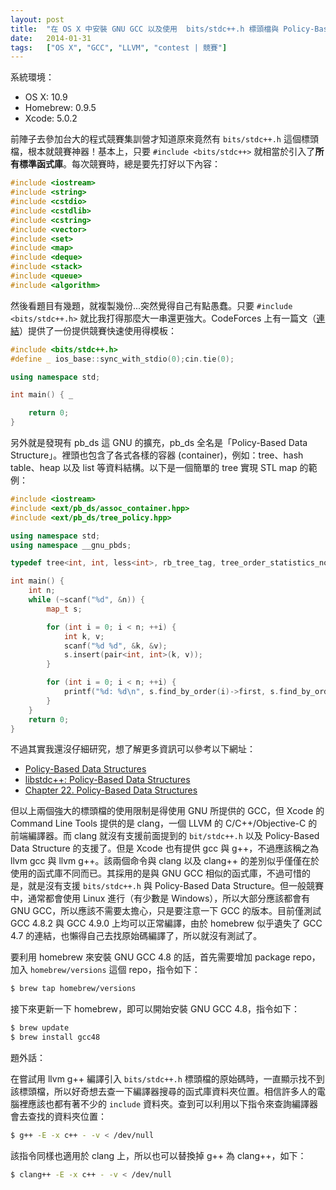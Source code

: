 ```yaml
---
layout: post
title:  "在 OS X 中安裝 GNU GCC 以及使用  bits/stdc++.h 標頭檔與 Policy-Based Data Structure"
date:   2014-01-31
tags:   ["OS X", "GCC", "LLVM", "contest | 競賽"]
---
```


系統環境：

- OS X: 10.9
- Homebrew: 0.9.5
- Xcode: 5.0.2

前陣子去參加台大的程式競賽集訓營才知道原來竟然有 `bits/stdc++.h` 這個標頭檔，根本就競賽神器！基本上，只要 `#include <bits/stdc++>` 就相當於引入了**所有標準函式庫**。每次競賽時，總是要先打好以下內容：

```c++
#include <iostream>
#include <string>
#include <cstdio>
#include <cstdlib>
#include <cstring>
#include <vector>
#include <set>
#include <map>
#include <deque>
#include <stack>
#include <queue>
#include <algorithm>
```

然後看題目有幾題，就複製幾份...突然覺得自己有點愚蠢。只要 `#include <bits/stdc++.h>` 就比我打得那麼大一串還更強大。CodeForces 上有一篇文（[連結](http://codeforces.com/blog/entry/8387)）提供了一份提供競賽快速使用得模板：

```c++
#include <bits/stdc++.h>
#define _ ios_base::sync_with_stdio(0);cin.tie(0);

using namespace std;

int main() { _

	return 0;
}
```

另外就是發現有 pb_ds 這 GNU 的擴充，pb_ds 全名是「Policy-Based Data Structure」。裡頭也包含了各式各樣的容器 (container)，例如：tree、hash table、heap 以及 list 等資料結構。以下是一個簡單的 tree 實現 STL map 的範例：

```c++
#include <iostream>
#include <ext/pb_ds/assoc_container.hpp>
#include <ext/pb_ds/tree_policy.hpp>

using namespace std;
using namespace __gnu_pbds;

typedef tree<int, int, less<int>, rb_tree_tag, tree_order_statistics_node_update> map_t;

int main() {
	int n;
	while (~scanf("%d", &n)) {
		map_t s;

		for (int i = 0; i < n; ++i) {
			int k, v;
			scanf("%d %d", &k, &v);
			s.insert(pair<int, int>(k, v));
		}

		for (int i = 0; i < n; ++i) {
			printf("%d: %d\n", s.find_by_order(i)->first, s.find_by_order(i)->second);
		}
	}
	return 0;
}

```

不過其實我還沒仔細研究，想了解更多資訊可以參考以下網址：

- [Policy-Based Data Structures](http://gcc.gnu.org/onlinedocs/libstdc++/ext/pb_ds/)
- [libstdc++: Policy-Based Data Structures](http://gcc.gnu.org/onlinedocs/gcc-4.8.2/libstdc++/api/a01740.html)
- [Chapter 22. Policy-Based Data Structures](http://gcc.gnu.org/onlinedocs/libstdc++/manual/policy_data_structures.html)

但以上兩個強大的標頭檔的使用限制是得使用 GNU 所提供的 GCC，但 Xcode 的 Command Line Tools 提供的是 clang，一個 LLVM 的 C/C++/Objective-C 的前端編譯器。而 clang 就沒有支援前面提到的 `bit/stdc++.h` 以及 Policy-Based Data Structure 的支援了。但是 Xcode 也有提供 gcc 與 g++，不過應該稱之為 llvm gcc 與 llvm g++。該兩個命令與 clang 以及 clang++ 的差別似乎僅僅在於使用的函式庫不同而已。其採用的是與 GNU GCC 相似的函式庫，不過可惜的是，就是沒有支援 `bits/stdc++.h` 與 Policy-Based Data Structure。但一般競賽中，通常都會使用 Linux 進行（有少數是 Windows），所以大部分應該都會有 GNU GCC，所以應該不需要太擔心，只是要注意一下 GCC 的版本。目前僅測試 GCC 4.8.2 與 GCC 4.9.0 上均可以正常編譯，由於 homebrew 似乎遺失了 GCC 4.7 的連結，也懶得自己去找原始碼編譯了，所以就沒有測試了。

要利用 homebrew 來安裝 GNU GCC 4.8 的話，首先需要增加 package repo，加入 `homebrew/versions` 這個 repo，指令如下：

```bash
$ brew tap homebrew/versions
```

接下來更新一下 homebrew，即可以開始安裝 GNU GCC 4.8，指令如下：

```bash
$ brew update
$ brew install gcc48
```

題外話：

在嘗試用 llvm g++ 編譯引入 `bits/stdc++.h` 標頭檔的原始碼時，一直顯示找不到該標頭檔，所以好奇想去查一下編譯器搜尋的函式庫資料夾位置。相信許多人的電腦裡應該也都有著不少的 `include` 資料夾。查到可以利用以下指令來查詢編譯器會去查找的資料夾位置：

```bash
$ g++ -E -x c++ - -v < /dev/null
```

該指令同樣也適用於 clang 上，所以也可以替換掉 g++ 為 clang++，如下：

```bash
$ clang++ -E -x c++ - -v < /dev/null
```
